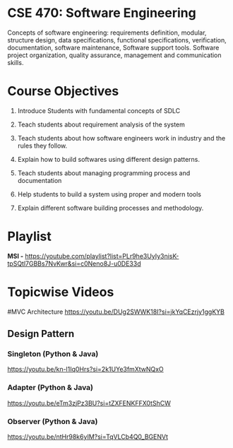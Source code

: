 # CSE 470: Software Engineering

<p>Concepts of software engineering: requirements definition, modular, structure design, data specifications, functional specifications, verification, documentation, software maintenance, Software support tools. Software project organization, quality assurance, management and communication skills.</p>

# Course Objectives

1. Introduce Students with fundamental concepts of SDLC

2. Teach students about requirement analysis of the system

3. Teach students about how software engineers work in industry and the rules they follow.

4. Explain how to build softwares using different design patterns.

5. Teach students about managing programming process and documentation

6. Help students to build a system using proper and modern tools

7. Explain different software building processes and methodology.

# Playlist

**MSI -** https://youtube.com/playlist?list=PLr9he3UyIy3nisK-tpSQtl7GBBs7NvKwr&si=c0Neno8J-u0DE33d

# Topicwise Videos

#MVC Architecture
https://youtu.be/DUg2SWWK18I?si=jkYqCEzrjy1ggKYB

## Design Pattern

### Singleton (Python & Java)
https://youtu.be/kn-l1Iq0Hrs?si=2k1UYe3fmXtwNQxO

### Adapter (Python & Java)
https://youtu.be/eTm3zjPz3BU?si=tZXFENKFFX0tShCW

### Observer (Python & Java)
https://youtu.be/ntHr98k6yIM?si=TqVLCb4Q0_BGENVt
